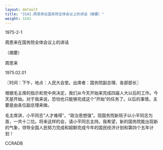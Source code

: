 ```yaml
---
layout: default
title: "3141.周恩来在国务院全体会议上的讲话（摘要）"
weight: 3141
---
```


1975-2-1

周恩来在国务院全体会议上的讲话

（摘要）

周恩来

1975.02.01

〖时间：下午，地点：人民大会堂。出席者：国务院副总理、各部部长〗

根据毛主席的指示和党中央决定，我们从今天开始来完成四届人大以后的工作。今天是开始。对于我来说，恐怕也只能够完成这个“开始”的任务了。以后的事情，主要是由各位副总理来做。

毛主席讲，小平同志“人才难得”，“政治思想强”。现国务院新班子以小平同志为首，一共十二位。将来这样的会，请小平同志主持。我希望，新的国务院能出现新的气象，领导全国人民努力完成和超额完成今年的国民经济计划和第四个五年计划！

CCRADB

